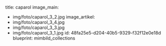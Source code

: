 title: caparol
image_main:
  - img/foto/caparol_3_2.jpg
image_artikel:
  - img/foto/caparol_3_4.jpg
  - img/foto/caparol_3_3.jpg
  - img/foto/caparol_3_1.jpg
id: 48fa25e5-d204-40b5-9329-f32f12e0e18d
blueprint: mimbild_collections
